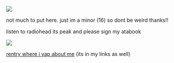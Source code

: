![](https://komarev.com/ghpvc/?username=caninepoetry)

not much to put here. just im a minor (16) so dont be weird thanks!!

listen to radiohead its peak and please sign my atabook

![](https://img.pokemondb.net/sprites/heartgold-soulsilver/normal/mightyena.png)

[rentry where i yap about me](https://rentry.co/weepinghound) (its in my links as well)
